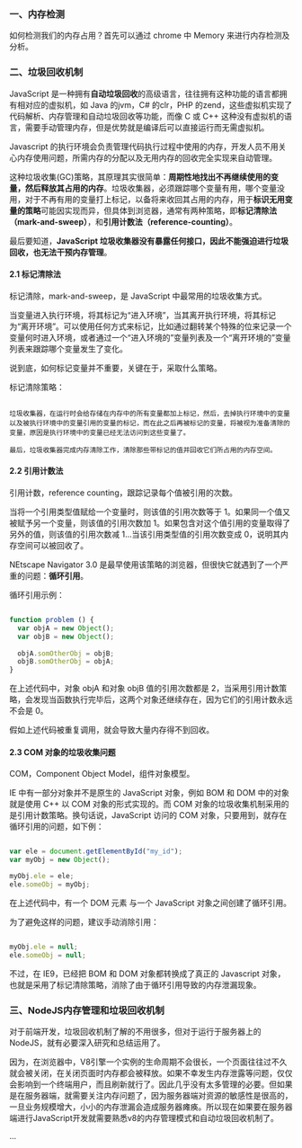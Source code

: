 ### 一、内存检测

如何检测我们的内存占用？首先可以通过 chrome 中 Memory 来进行内存检测及分析。


### 二、垃圾回收机制

JavaScript 是一种拥有**自动垃圾回收**的高级语言，往往拥有这种功能的语言都拥有相对应的虚拟机，如 Java 的jvm，C# 的clr，PHP 的zend，这些虚拟机实现了代码解析、内存管理和自动垃圾回收等功能，而像 C 或 C++ 这种没有虚拟机的语言，需要手动管理内存，但是优势就是编译后可以直接运行而无需虚拟机。

Javascript 的执行环境会负责管理代码执行过程中使用的内存，开发人员不用关心内存使用问题，所需内存的分配以及无用内存的回收完全实现来自动管理。

这种垃圾收集(GC)策略，其原理其实很简单：**周期性地找出不再继续使用的变量，然后释放其占用的内存**。垃圾收集器，必须跟踪哪个变量有用，哪个变量没用，对于不再有用的变量打上标记，以备将来收回其占用的内存，用于**标识无用变量的策略**可能因实现而异，但具体到浏览器，通常有两种策略，即**标记清除法（mark-and-sweep）**，和**引用计数法（reference-counting）**。

最后要知道，**JavaScript 垃圾收集器没有暴露任何接口，因此不能强迫进行垃圾回收，也无法干预内存管理**。


#### 2.1 标记清除法

标记清除，mark-and-sweep，是 JavaScript 中最常用的垃圾收集方式。

当变量进入执行环境，将其标记为“进入环境”，当其离开执行环境，将其标记为“离开环境”。可以使用任何方式来标记，比如通过翻转某个特殊的位来记录一个变量何时进入环境，或者通过一个“进入环境的”变量列表及一个“离开环境的”变量列表来跟踪哪个变量发生了变化。

说到底，如何标记变量并不重要，关键在于，采取什么策略。

标记清除策略：

```

垃圾收集器，在运行时会给存储在内存中的所有变量都加上标记，然后，去掉执行环境中的变量以及被执行环境中的变量引用的变量的标记，而在此之后再被标记的变量，将被视为准备清除的变量，原因是执行环境中的变量已经无法访问到这些变量了。

最后，垃圾收集器完成内存清除工作，清除那些带标记的值并回收它们所占用的内存空间。

```


#### 2.2 引用计数法

引用计数，reference counting，跟踪记录每个值被引用的次数。

当将一个引用类型值赋给一个变量时，则该值的引用次数等于 1。如果同一个值又被赋予另一个变量，则该值的引用次数加 1。如果包含对这个值引用的变量取得了另外的值，则该值的引用次数减 1...当该引用类型值的引用次数变成 0，说明其内存空间可以被回收了。

NEtscape Navigator 3.0 是最早使用该策略的浏览器，但很快它就遇到了一个严重的问题：**循环引用**。

循环引用示例：

```javascript

function problem () {
  var objA = new Object();
  var objB = new Object();
  
  objA.somOtherObj = objB;
  objB.somOtherObj = objA;
}

```

在上述代码中，对象 objA 和对象 objB 值的引用次数都是 2，当采用引用计数策略，会发现当函数执行完毕后，这两个对象还继续存在，因为它们的引用计数永远不会是 0。

假如上述代码被重复调用，就会导致大量内存得不到回收。


#### 2.3 COM 对象的垃圾收集问题

COM，Component Object Model，组件对象模型。

IE 中有一部分对象并不是原生的 JavaScript 对象，例如 BOM 和 DOM 中的对象就是使用 C++ 以 COM 对象的形式实现的。而 COM 对象的垃圾收集机制采用的是引用计数策略。换句话说，JavaScript 访问的 COM 对象，只要用到，就存在循环引用的问题，如下例：

```javascript

var ele = document.getElementById("my_id");
var myObj = new Object();

myObj.ele = ele;
ele.someObj = myObj;

```

在上述代码中，有一个 DOM 元素 与一个 JavaScript 对象之间创建了循环引用。

为了避免这样的问题，建议手动消除引用：

```javascript

myObj.ele = null;
ele.someObj = null;

```


不过，在 IE9，已经把 BOM 和 DOM 对象都转换成了真正的 Javascript 对象，也就是采用了标记清除策略，消除了由于循环引用导致的内存泄漏现象。


### 三、NodeJS内存管理和垃圾回收机制

对于前端开发，垃圾回收机制了解的不用很多，但对于运行于服务器上的NodeJS，就有必要深入研究和总结运用了。

因为，在浏览器中，V8引擎一个实例的生命周期不会很长，一个页面往往过不久就会被关闭，在关闭页面时内存都会被释放。如果不幸发生内存泄露等问题，仅仅会影响到一个终端用户，而且刷新就行了。因此几乎没有太多管理的必要。但如果是在服务器端，就需要关注内存问题了，因为服务器端对资源的敏感性是很高的，一旦业务规模增大，小小的内存泄漏会造成服务器瘫痪。所以现在如果要在服务器端进行JavaScript开发就需要熟悉v8的内存管理模式和自动垃圾回收机制了。

...
